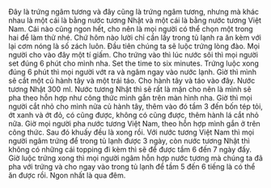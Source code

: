 Đây là trứng ngâm tương và đây cũng là trứng ngâm tương, nhưng mà khác nhau là một cái là bằng nước tương Nhật và một cái là bằng nước tương Việt Nam. Cái nào cũng ngon hết, cho nên là mọi người có thể chọn một trong hai để làm thử nhé. Chứ hôm nào lười chỉ cần lấy trong tủ lạnh ra ăn kèm với lại cơm nóng là số zách luôn. Đầu tiên chúng ta sẽ luộc trứng lòng đào. Mọi người cho vào đây một tí giấm. Cho trứng vào thì lúc nước sôi thì mọi người set đúng 6 phút cho mình nha. Set the time to six minutes. Trứng luộc xong đúng 6 phút thì mọi người vớt ra và ngâm ngay vào nước lạnh. Giờ thì mình sẽ cắt một củ hành tây và một trái táo. Cho hành tây và táo vào đây. Nước tương Nhật 300 ml. Nước tương Nhật thì sẽ rất là mặn cho nên là mình sẽ pha theo hỗn hợp như công thức mình gắn trên màn hình nha. Giờ thì mọi người cắt nhỏ cho mình nửa củ hành tây, thêm vào đó tầm 3 đến bốn tép tỏi, ớt xanh và ớt đỏ, có cũng được, không có cũng được, thêm hành lá cắt nhỏ nữa. Giờ mọi người pha nước tương Việt Nam, theo hỗn hợp mình gắn ở trên công thức. Sau đó khuấy đều là xong rồi. Với nước tương Việt Nam thì mọi người ngâm trứng để trong tủ lạnh được 3 ngày, còn nước tương Nhật thì không có những cái topping đi kèm thì sẽ để được tầm 6 đến 7 ngày đấy. Giờ luộc trứng xong thì mọi người ngâm hỗn hợp nước tương mà chúng ta đã pha với trứng và cho ngay vào trong tủ lạnh để tầm 5 đến 6 tiếng là có thể ăn được rồi. Ngon nhất là qua đêm.
